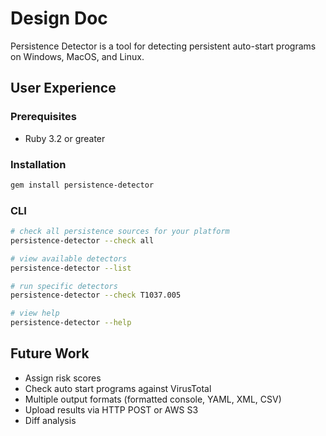# Design Doc

Persistence Detector is a tool for detecting persistent auto-start programs on Windows, MacOS, and Linux.

## User Experience

### Prerequisites

- Ruby 3.2 or greater

### Installation

```bash
gem install persistence-detector
```

### CLI

```bash
# check all persistence sources for your platform
persistence-detector --check all

# view available detectors
persistence-detector --list

# run specific detectors
persistence-detector --check T1037.005

# view help
persistence-detector --help
```

## Future Work

- Assign risk scores
- Check auto start programs against VirusTotal
- Multiple output formats (formatted console, YAML, XML, CSV)
- Upload results via HTTP POST or AWS S3
- Diff analysis

